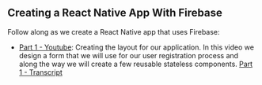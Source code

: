 ## Creating a React Native App With Firebase

Follow along as we create a React Native app that uses Firebase:

* [Part 1 - Youtube](https://www.youtube.com/watch?v=pnBsuXTK8po): Creating the layout for our application. In this video we design a form that we will use for our user registration process and along the way we will create a few reusable stateless components. [Part 1 - Transcript](https://stackcasts.com/react-native-firebase-authentication/)
